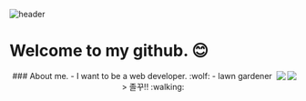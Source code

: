 
![header](https://capsule-render.vercel.app/api?type=Waving&color=4AADB7&height=200&text=TaeGyu's%20Github&fontAlignY=35&fontSize=60)

# Welcome to my github. :blush:

<a href="https://solved.ac/profile/gksxorb147"><img src="http://mazassumnida.wtf/api/mini/generate_badge?boj=gksxorb147" 
                                                    align="right"></a> 
<a href="https://github.com/TaegyuHan"><img src="https://hits.seeyoufarm.com/api/count/incr/badge.svg?url=https://github.com/TaegyuHan%2Fgjbae1212%2Fhit-counter&count_bg=%23151515&title_bg=%23555555&icon=&icon_color=%23E7E7E7&title=Visitors&edge_flat=false" align="right"></a> 



<div align="center">
### About me. 
- I want to be a web developer. :wolf:
- lawn gardener > 졸꾸!! :walking:  
</div>
